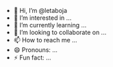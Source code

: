 - 👋 Hi, I’m @letaboja
- 👀 I’m interested in ...
- 🌱 I’m currently learning ...
- 💞️ I’m looking to collaborate on ...
- 📫 How to reach me ...
- 😄 Pronouns: ...
- ⚡ Fun fact: ...

<!---
letaboja/letaboja is a ✨ special ✨ repository because its `README.md` (this file) appears on your GitHub profile.
You can click the Preview link to take a look at your changes.
--->
